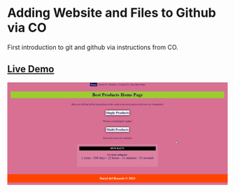 # Adding Website and Files to Github via CO
First introduction to git and github via instructions from CO.

## <a href="https://daryldelrosario.github.io/co-usegithub_pro-five/">Live Demo</a>

<kbd><img src="./media/co_pro-five_ld.gif" alt="live demo gif"></kbd>
